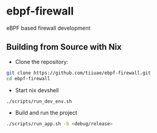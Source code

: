 # ebpf-firewall
eBPF based firewall development

## Building from Source with Nix

* Clone the repository:

```bash 
git clone https://github.com/tiiuae/ebpf-firewall.git
cd ebpf-firewall
```
* Start nix devshell
```bash
./scripts/run_dev_env.sh
```

* Build and run the project 
```bash
./scripts/run_app.sh -b <debug/release>
```